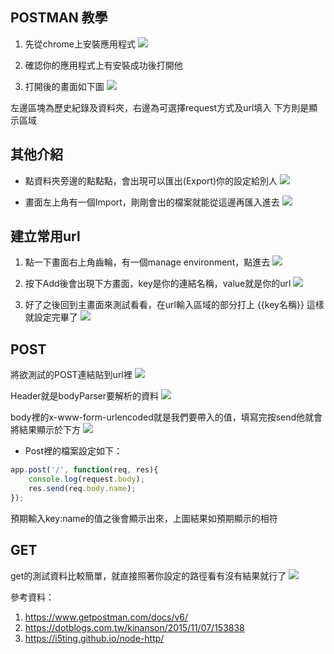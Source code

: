 ## POSTMAN 教學

1. 先從chrome上安裝應用程式
![](https://github.com/ST2DE/wee1-homework-yf-ashu/blob/master/notebook/img/postman1.png?raw=true)

2. 確認你的應用程式上有安裝成功後打開他

3. 打開後的畫面如下圖
![](https://github.com/ST2DE/wee1-homework-yf-ashu/blob/master/notebook/img/postman2.png?raw=true)

左邊區塊為歷史紀錄及資料夾，右邊為可選擇request方式及url填入
下方則是顯示區域

## 其他介紹
* 點資料夾旁邊的點點點，會出現可以匯出(Export)你的設定給別人
![](https://github.com/ST2DE/wee1-homework-yf-ashu/blob/master/notebook/img/postman7.png?raw=true)

* 畫面左上角有一個Import，剛剛會出的檔案就能從這邊再匯入進去
![](https://github.com/ST2DE/wee1-homework-yf-ashu/blob/master/notebook/img/postman8.png?raw=true)


## 建立常用url
1. 點一下畫面右上角齒輪，有一個manage environment，點進去
![](https://github.com/ST2DE/wee1-homework-yf-ashu/blob/master/notebook/img/postman9.png?raw=true)


2. 按下Add後會出現下方畫面，key是你的連結名稱，value就是你的url
![](https://github.com/ST2DE/wee1-homework-yf-ashu/blob/master/notebook/img/postman10.png?raw=true)


3. 好了之後回到主畫面來測試看看，在url輸入區域的部分打上  {{key名稱}} 這樣就設定完畢了
![](https://github.com/ST2DE/wee1-homework-yf-ashu/blob/master/notebook/img/postman11.png?raw=true)

## POST
將欲測試的POST連結貼到url裡
![](https://github.com/ST2DE/wee1-homework-yf-ashu/blob/master/notebook/img/postman3.png?raw=true)

Header就是bodyParser要解析的資料
![](https://github.com/ST2DE/wee1-homework-yf-ashu/blob/master/notebook/img/postman4.png?raw=true)

body裡的x-www-form-urlencoded就是我們要帶入的值，填寫完按send他就會將結果顯示於下方
![](https://github.com/ST2DE/wee1-homework-yf-ashu/blob/master/notebook/img/postman5.png?raw=true)

* Post裡的檔案設定如下：
```javascript
app.post('/', function(req, res){
    console.log(request.body);
    res.send(req.body.name);
});
```
預期輸入key:name的值之後會顯示出來，上圖結果如預期顯示的相符

## GET
get的測試資料比較簡單，就直接照著你設定的路徑看有沒有結果就行了
![](https://github.com/ST2DE/wee1-homework-yf-ashu/blob/master/notebook/img/postman6.png?raw=true)

參考資料：
1. https://www.getpostman.com/docs/v6/
2. https://dotblogs.com.tw/kinanson/2015/11/07/153838
3. https://i5ting.github.io/node-http/
